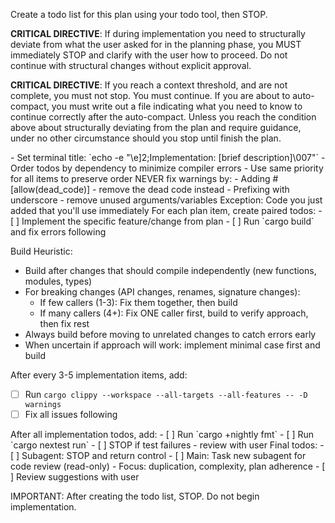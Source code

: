 Create a todo list for this plan using your todo tool, then STOP.

**CRITICAL DIRECTIVE**: If during implementation you need to structurally deviate from what the user asked for in the planning phase, you MUST immediately STOP and clarify with the user how to proceed. Do not continue with structural changes without explicit approval.

**CRITICAL DIRECTIVE**: If you reach a context threshold, and are not complete, you must not stop. You must continue. If you are about to auto-compact, you must write out a file indicating what you need to know to continue correctly after the auto-compact. Unless you reach the condition above about structurally deviating from the plan and require guidance, under no other circumstance should you stop until finish the plan.

<Setup>
- Set terminal title: `echo -e "\e]2;Implementation: [brief description]\007"`
- Order todos by dependency to minimize compiler errors
- Use same priority for all items to preserve order
</Setup>

<WarningRules>
NEVER fix warnings by:
- Adding #[allow(dead_code)] - remove the dead code instead
- Prefixing with underscore - remove unused arguments/variables
Exception: Code you just added that you'll use immediately
</WarningRules>


<ImplementationTodos>
For each plan item, create paired todos:
- [ ] Implement the specific feature/change from plan
- [ ] Run `cargo build` and fix errors following <WarningRules>

Build Heuristic:
- Build after changes that should compile independently (new functions, modules, types)
- For breaking changes (API changes, renames, signature changes):
  - If few callers (1-3): Fix them together, then build
  - If many callers (4+): Fix ONE caller first, build to verify approach, then fix rest
- Always build before moving to unrelated changes to catch errors early
- When uncertain if approach will work: implement minimal case first and build

After every 3-5 implementation items, add:
- [ ] Run `cargo clippy --workspace --all-targets --all-features -- -D warnings`
- [ ] Fix all issues following <WarningRules>
</ImplementationTodos>

<ValidationTodos>
After all implementation todos, add:
- [ ] Run `cargo +nightly fmt`
- [ ] Run `cargo nextest run`
- [ ] STOP if test failures - review with user
</ValidationTodos>

<ReviewTodos>
Final todos:
- [ ] Subagent: STOP and return control
- [ ] Main: Task new subagent for code review (read-only)
  - Focus: duplication, complexity, plan adherence
- [ ] Review suggestions with user
</ReviewTodos>

IMPORTANT: After creating the todo list, STOP. Do not begin implementation.
